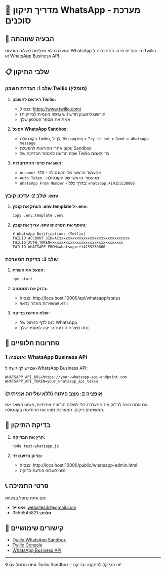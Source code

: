 # 🔧 מדריך תיקון WhatsApp - מערכת סוכנים

## 🚨 הבעיה שזוהתה
המערכת לא מצליחה לשלוח הודעות WhatsApp כי חסרים פרטי התחברות ל-Twilio או WhatsApp Business API.

## 📋 שלבי התיקון

### שלב 1: הגדרת חשבון Twilio (מומלץ)

1. **הירשם לחשבון Twilio:**
   - כנס ל: https://www.twilio.com/
   - הירשם לחשבון חדש (יש גרסה חינמית לבדיקות)
   - אמת את מספר הטלפון שלך

2. **הפעל WhatsApp Sandbox:**
   - בקונסולת Twilio, לך ל: `Messaging` > `Try it out` > `Send a WhatsApp message`
   - עקוב אחרי ההוראות להפעלת Sandbox
   - שלח הודעה למספר הבדיקה של Twilio כדי לאמת

3. **השג את פרטי ההתחברות:**
   - `Account SID` - מהעמוד הראשי של הקונסולה
   - `Auth Token` - מהעמוד הראשי של הקונסולה
   - `WhatsApp From Number` - בדרך כלל: `whatsapp:+14155238886`

### שלב 2: עדכון קובץ .env

1. **העתק את קובץ .env.template ל-.env:**
   ```bash
   copy .env.template .env
   ```

2. **ערוך את קובץ .env והוסף את הפרטים:**
   ```env
   # WhatsApp Notifications (Twilio)
   TWILIO_ACCOUNT_SID=ACxxxxxxxxxxxxxxxxxxxxxxxxxxxxxxxx
   TWILIO_AUTH_TOKEN=xxxxxxxxxxxxxxxxxxxxxxxxxxxxxxxx
   TWILIO_WHATSAPP_FROM=whatsapp:+14155238886
   ```

### שלב 3: בדיקת המערכת

1. **הפעל את השרת:**
   ```bash
   npm start
   ```

2. **בדוק את הסטטוס:**
   - כנס ל: http://localhost:10000/api/whatsapp/status
   - וודא שהשירות מוגדר כראוי

3. **שלח הודעת בדיקה:**
   - כנס לדף הניהול של WhatsApp
   - נסה לשלוח הודעת בדיקה למספר שלך

## 🔄 פתרונות חלופיים

### אופציה 1: WhatsApp Business API
אם יש לך גישה ל-WhatsApp Business API:
```env
WHATSAPP_API_URL=https://your-whatsapp-api-endpoint.com
WHATSAPP_API_TOKEN=your_whatsapp_api_token
```

### אופציה 2: מצב פיתוח (ללא שליחה אמיתית)
אם אתה רוצה לבדוק את המערכת בלי לשלוח הודעות אמיתיות, פשוט השאר את המשתנים ריקים. המערכת תציג את ההודעות בקונסולה.

## 🧪 בדיקת התיקון

1. **הרץ את הבדיקה:**
   ```bash
   node test-whatsapp.js
   ```

2. **בדוק בדשבורד:**
   - כנס ל: http://localhost:10000/public/whatsapp-admin.html
   - נסה לשלוח הודעת בדיקה

## 📞 פרטי התמיכה

אם אתה נתקל בבעיות:
- **אימייל**: websites3d@gmail.com
- **טלפון**: 0555545821

## 🔗 קישורים שימושיים

- [Twilio WhatsApp Sandbox](https://www.twilio.com/docs/whatsapp/sandbox)
- [Twilio Console](https://console.twilio.com/)
- [WhatsApp Business API](https://developers.facebook.com/docs/whatsapp)

---

**💡 טיפ:** התחל עם Twilio Sandbox - זה הכי קל להתקנה ובדיקה!
